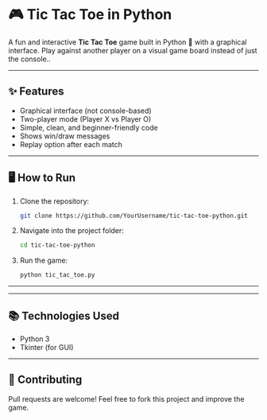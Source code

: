# 🎮 Tic Tac Toe in Python

A fun and interactive **Tic Tac Toe** game built in Python 🐍 with a graphical interface.
Play against another player on a visual game board instead of just the console..

---

## ✨ Features

* Graphical interface (not console-based)
* Two-player mode (Player X vs Player O)
* Simple, clean, and beginner-friendly code
* Shows win/draw messages
* Replay option after each match

---

## 🖥️ How to Run

1. Clone the repository:

   ```bash
   git clone https://github.com/YourUsername/tic-tac-toe-python.git
   ```
2. Navigate into the project folder:

   ```bash
   cd tic-tac-toe-python
   ```
3. Run the game:

   ```bash
   python tic_tac_toe.py
   ```

---

---

## 📚 Technologies Used

* Python 3
* Tkinter (for GUI)

---

## 🤝 Contributing

Pull requests are welcome! Feel free to fork this project and improve the game.

